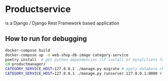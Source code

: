 # Productservice
is a Django / Django Rest Framework based application

## How to run for debugging
```bash
docker-compose build
docker-compose up -d web-shop-db-image category-service
poetry install  # get python dependencies (if install of mysqlclient fails see https://github.com/PyMySQL/mysqlclient#install for more infos)
cd productmanager/
CATEGORY_SERVICE_HOST=127.0.0.1 ./manage.py migrate # apply database changes
CATEGORY_SERVICE_HOST=127.0.0.1 ./manage.py runserver 127.0.0.1:8000 # start api
```
